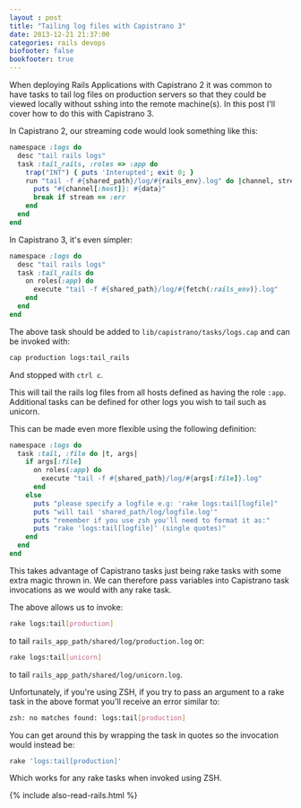 ```yaml
---
layout : post
title: "Tailing log files with Capistrano 3"
date: 2013-12-21 21:37:00
categories: rails devops
biofooter: false
bookfooter: true
---
```

When deploying Rails Applications with Capistrano 2 it was common to
have tasks to tail log files on production servers so that
they could be viewed locally without sshing into the remote
machine(s). In this post I'll cover how to do this with Capistrano 3.

<!--more-->

In Capistrano 2, our streaming code would look something like this:

``` ruby
namespace :logs do
  desc "tail rails logs"
  task :tail_rails, :roles => :app do
    trap("INT") { puts 'Interupted'; exit 0; }
    run "tail -f #{shared_path}/log/#{rails_env}.log" do |channel, stream, data|
      puts "#{channel[:host]}: #{data}"
      break if stream == :err    
    end
  end
end
```

In Capistrano 3, it's even simpler:

``` ruby
namespace :logs do
  desc "tail rails logs"
  task :tail_rails do
    on roles(:app) do
      execute "tail -f #{shared_path}/log/#{fetch(:rails_env)}.log"
    end
  end
end
```

The above task should be added to `lib/capistrano/tasks/logs.cap` and
can be invoked with:

``` bash
cap production logs:tail_rails
```

And stopped with `ctrl c`.

This will tail the rails  log files from all hosts defined as having the role
`:app`. Additional tasks can be defined for other logs you wish to tail
such as unicorn.

This can be made even more flexible using the following definition:

``` ruby
namespace :logs do
  task :tail, :file do |t, args|
    if args[:file]
      on roles(:app) do
        execute "tail -f #{shared_path}/log/#{args[:file]}.log"
      end
    else
      puts "please specify a logfile e.g: 'rake logs:tail[logfile]"
      puts "will tail 'shared_path/log/logfile.log'"
      puts "remember if you use zsh you'll need to format it as:"
      puts "rake 'logs:tail[logfile]' (single quotes)"
    end
  end
end
```

This takes advantage of Capistrano tasks just being rake tasks with some
extra magic thrown in. We can therefore pass variables into Capistrano
task invocations as we would with any rake task.

The above allows us to invoke:

``` bash
rake logs:tail[production]
```

to tail `rails_app_path/shared/log/production.log` or:

``` bash
rake logs:tail[unicorn]
```

to tail `rails_app_path/shared/log/unicorn.log`.

Unfortunately, if you're using ZSH, if you try to pass an
argument to a rake task in the above format you'll receive an error
similar to:

``` bash
zsh: no matches found: logs:tail[production]
```

You can get around this by wrapping the task in quotes so the invocation
would instead be:

``` bash
rake 'logs:tail[production]'
```

Which works for any rake tasks when invoked using ZSH.

{% include also-read-rails.html %}
